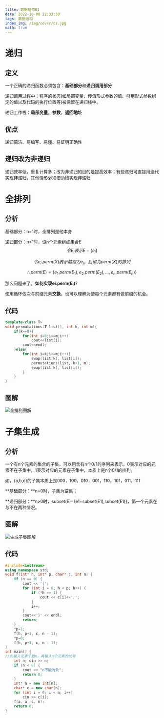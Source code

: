 ```yaml
---
title: 数据结构01
date: 2022-10-08 22:33:30
tags: 数据结构
index_img: /img/cover/ds.jpg
math: true
---
```


# 递归

## 定义

一个正确的递归函数必须包含：**基础部分**和**递归调用部分**

递归调用过程中：程序的状态(如局部变量、传值形式参数的值、引用形式参数绑定的值以及代码的执行位置等)被保留在递归栈中。

递归工作栈：**局部变量**，**参数**，**返回地址**

## 优点

递归简洁、易编写、易懂、易证明正确性

## 递归改为非递归

递归效率低，重复计算多；改为非递归的目的是提高效率；有些递归可直接用迭代实现非递归，其他情形必须借助栈实现非递归

# 全排列

## 分析

基础部分：n=1时，全排列是他本身

递归部分：n>1时，设n个元素组成集合E
$$
令E_i表示E-\{e_i\}
$$

$$
令e_i.perm(X)表示前缀为e_i，后缀为perm(X)的排列
$$

$$
\therefore perm(E)=\{e_1.perm(E_1),e_2.perm(E_2),\dots ,e_n.perm(E_n)\}
$$

那么问题来了，**如何实现ei.perm(Ei)**?

使用循环依次与前缀元素**交换**，也可以理解为使每个元素都有做前缀的机会。

## 代码

```c++
template<class T>
void permutations(T list[], int k, int m){
    if(k==m){
        for(int i=0;i<=m;i++)
            cout<<list[i];
        cout<<endl;
    }else{
        for(int i=k;i<=m;i++){
            swap(list[k], list[i]);
            permutations(list, k+1, m);
            swap(list[k], list[i]);
        }
    }
}
```

## 图解

![全排列图解](img/data-structure-01/全排列图解.png)

# 子集生成

## 分析

一个有n个元素的集合的子集，可以用含有n个0/1的序列来表示，0表示对应的元素不在子集中，1表示对应的元素在子集中，本质上是n个0/1的排列。

如，{a,b,c}的子集本质上是000，100，010，001，110，101，011，111

**基础部分：**n=0时，子集为空集；

**递归部分：**n>0时，subset(E)={e1+subset(E1),subset(E1)}，第一个元素在与不在两种情况。

## 图解

![生成子集图解](img/data-structure-01/生成子集图解.jpg)

## 代码

```c++
#include<iostream>
using namespace std;
void f(int* h, int* p, char* c, int n) {
	if (n == 0) {
		cout << '{';
		for (int i = 0; h < p; h++) {
			if (*h == 1) {
				cout << c[i]<<',';
			}
			i++;
		}
		cout<<'}' << endl;
		return;
	}
	*p=1; 
	f(h, p+1, c, n - 1);
	*p=0; 
	f(h, p+1, c, n - 1);
}
int main() {
//先输入元素个数n，再输入n个元素的代号
	int n; cin >> n;
	if (n < 0) {
		cout << "n不能为负";
		return 0;
	}
	int* a = new int[n];
	char* c = new char[n];
	for (int i = 0; i < n; i++)
		cin >> c[i];
	f(a, a, c, n);
	return 0;
}
```

